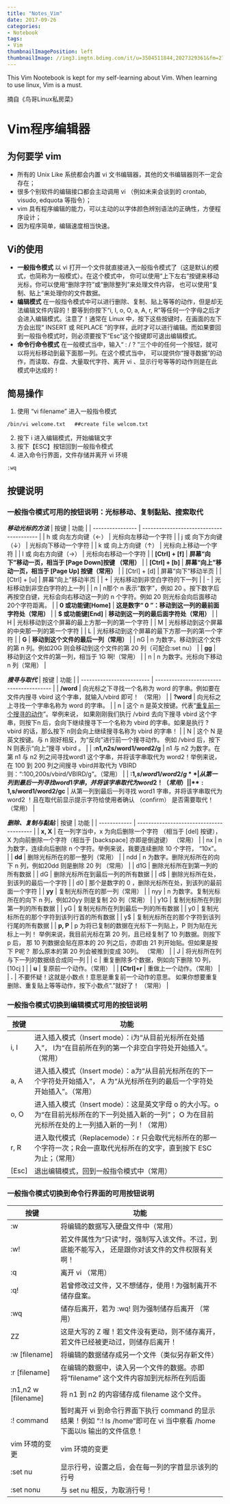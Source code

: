 ```yaml
---
title: "Notes_Vim"
date: 2017-09-26
categories:
- Notebook
tags:
- Vim
thumbnailImagePosition: left
thumbnailImage: //img3.imgtn.bdimg.com/it/u=3504511844,2027329361&fm=27&gp=0.jpg
---
```

This Vim Nootebook is kept for my self-learning about Vim. When learning to use linux, Vim is a must.
<!--more-->

摘自《鸟哥Linux私房菜》

# **Vim**程序编辑器
## 为何要学 vim
* 所有的 Unix Like 系统都会内置 vi 文书编辑器，其他的文书编辑器则不一定会存在；
* 很多个别软件的编辑接口都会主动调用 vi （例如未来会谈到的 crontab, visudo, edquota
  等指令）；
* vim 具有程序编辑的能力，可以主动的以字体颜色辨别语法的正确性，方便程序设计；
* 因为程序简单，编辑速度相当快速。

## Vi的使用
* **一般指令模式**
    以 vi 打开一个文件就直接进入一般指令模式了（这是默认的模式，也简称为一般模式）。在这个模式中， 你可以使用“上下左右”按键来移动光标，你可以使用“删除字符”或“删除整列”来处理文件内容， 也可以使用“复制、贴上”来处理你的文件数据。
* **编辑模式**
    在一般指令模式中可以进行删除、复制、贴上等等的动作，但是却无法编辑文件内容的！要等到你按下“i, I, o, O, a, A, r, R”等任何一个字母之后才会进入编辑模式。注意了！通常在  Linux 中，按下这些按键时，在画面的左下方会出现“ INSERT 或 REPLACE ”的字样，此时才可以进行编辑。而如果要回到一般指令模式时，则必须要按下“Esc”这个按键即可退出编辑模式。
* **命令行命令模式**
    在一般模式当中，输入“ : / ? ”三个中的任何一个按钮，就可以将光标移动到最下面那一列。在这个模式当中， 可以提供你“搜寻数据”的动作，而读取、存盘、大量取代字符、离开 vi 、显示行号等等的动作则是在此模式中达成的！

## 简易操作
1. 使用 “vi filename” 进入一般指令模式
```vim
/bin/vi welcome.txt   ##create file welcom.txt
```
2. 按下 i 进入编辑模式，开始编辑文字
3. 按下【ESC】按钮回到一般指令模式
4. 进入命令行界面，文件存储并离开 vi 环境
```vim
:wq
```

## 按键说明
### 一般指令模式可用的按钮说明：光标移动、复制黏贴、搜索取代
***移动光标的方法***
| 按键               | 功能                                       |
| ---------------- | ---------------------------------------- |
| h 或 向左方向键（←）     | 光标向左移动一个字符                               |
| j 或 向下方向键（↓）     | 光标向下移动一个字符                               |
| k 或 向上方向键（↑）     | 光标向上移动一个字符                               |
| l 或 向右方向键（→）     | 光标向右移动一个字符                               |
| **[Ctrl] + [f]** | **屏幕“向下”移动一页，相当于 [Page Down]按键 （常用）**    |
| **[Ctrl] + [b]** | **屏幕“向上”移动一页，相当于 [Page Up] 按键（常用）**      |
| [Ctrl] + [d]     | 屏幕“向下”移动半页                               |
| [Ctrl] + [u]     | 屏幕“向上”移动半页                               |
| +                | 光标移动到非空白字符的下一列                           |
| -                | 光标移动到非空白字符的上一列                           |
| n<space>         | n<space>那个 n 表示“数字”，例如 20 。按下数字后再按空白键，光标会向右移动这一列的 n 个字符。例如 20<space> 则光标会向后面移动 20个字符距离。 |
| **0 或功能键[Home]** | **这是数字“ 0 ”：移动到这一列的最前面字符处（常用）**          |
| **$ 或功能键[End]**  | **移动到这一列的最后面字符处（常用）**                    |
| H                | 光标移动到这个屏幕的最上方那一列的第一个字符                   |
| M                | 光标移动到这个屏幕的中央那一列的第一个字符                    |
| L                | 光标移动到这个屏幕的最下方那一列的第一个字符                   |
| **G**            | **移动到这个文件的最后一列（常用）**                     |
| nG               | n 为数字。移动到这个文件的第 n 列。例如20G 则会移动到这个文件的第 20 列（可配合:set nu） |
| **gg**           | 移动到这个文件的第一列，相当于 1G 啊!（常用）                |
| n<Enter>         | n 为数字。光标向下移动 n 列（常用）                     |

***搜寻与取代***
| 按键                        | 功能                                       |
| ------------------------- | ---------------------------------------- |
| **/word**                 | 向光标之下寻找一个名称为 word 的字串。例如要在文件内搜寻 vbird 这个字串，就输入/vbird 即可！ （常用） |
| **?word**                 | 向光标之上寻找一个字串名称为 word 的字串。                 |
| n                         | 这个 n 是英文按键。代表“<u>重复前一个搜寻的动作</u>”。举例来说， 如果刚刚我们执行 /vbird 去向下搜寻 vbird 这个字串，则按下n 后，会向下继续搜寻下一个名称为 vbird 的字串。如果是执行 ?vbird 的话，那么按下 n则会向上继续搜寻名称为 vbird 的字串！ |
| N                         | 这个 N 是英文按键。与 n 刚好相反，为“反向”进行前一个搜寻动作。 例如 /vbird 后，按下 N 则表示“向上”搜寻 vbird 。 |
| **:n1,n2s/word1/word2/g** | n1 与 n2 为数字。在第 n1 与 n2 列之间寻找word1 这个字串，并将该字串取代为 word2！举例来说，在 100 到 200 列之间搜寻 vbird并取代为 VBIRD则：“:100,200s/vbird/VBIRD/g”。（常用） |
| **:1,$s/word1/word2/g**   | 从第一列到最后一列寻找 word1 字串，并将该字串取代为 word2 ！（常用） |
| **:1,$s/word1/word2/gc**  | 从第一列到最后一列寻找 word1 字串，并将该字串取代为 word2 ！且在取代前显示提示字符给使用者确认 （confirm） 是否需要取代！（常用） |

***删除、复制与黏贴***
| 按键           | 功能                                       |
| ------------ | ---------------------------------------- |
| **x, X**     | 在一列字当中，x 为向后删除一个字符 （相当于 [del] 按键）， X 为向前删除一个字符（相当于 [backspace] 亦即是倒退键） （常用） |
| nx           | n 为数字，连续向后删除 n 个字符。举例来说，我要连续删除 10 个字符， “10x”。 |
| **dd**       | 删除光标所在的那一整列（常用）                          |
| ndd          | n 为数字。删除光标所在的向下 n 列，例如20dd 则是删除 20 列 （常用） |
| d1G          | 删除光标所在到第一列的所有数据                          |
| dG           | 删除光标所在到最后一列的所有数据                         |
| d$           | 删除光标所在处，到该列的最后一个字符                       |
| d0           | 那个是数字的 0 ，删除光标所在处，到该列的最前面一个字符            |
| **yy**       | 复制光标所在的那一列（常用）                           |
| nyy          | n 为数字。复制光标所在的向下 n 列，例如20yy 则是复制 20 列（常用） |
| y1G          | 复制光标所在列到第一列的所有数据                         |
| yG           | 复制光标所在列到最后一列的所有数据                        |
| y0           | 复制光标所在的那个字符到该列行首的所有数据                    |
| y$           | 复制光标所在的那个字符到该列行尾的所有数据                    |
| **p, P**     | p 为将已复制的数据在光标下一列贴上，P 则为贴在光标上一列！ 举例来说，我目前光标在第 20 列，且已经复制了 10 列数据。则按下 p 后， 那 10 列数据会贴在原本的 20 列之后，亦即由 21 列开始贴。但如果是按下 P呢？ 那么原本的第 20 列会被推到变成 30列。 （常用） |
| J            | 将光标所在列与下一列的数据结合成同一列                      |
| c            | 重复删除多个数据，例如向下删除 10 列，[10cj ]             |
| **u**        | 复原前一个动作。（常用）                             |
| **[Ctrl]+r** | 重做上一个动作。（常用）                             |
| **.**        | 不要怀疑！这就是小数点！意思是重复前一个动作的意思。 如果你想要重复删除、重复贴上等等动作，按下小数点“.”就好了！ （常用） |

### 一般指令模式切换到编辑模式可用的按钮说明
| 按键           | 功能                                       |
| ------------ | ---------------------------------------- |
| i, I | 进入插入模式（Insert mode）：i为“从目前光标所在处插入”， I为“在目前所在列的第一个非空白字符处开始插入”。 （常用）|
| a, A | 进入插入模式（Insert mode）：a为“从目前光标所在的下一个字符处开始插入”， A 为“从光标所在列的最后一个字符处开始插入”。（常用）|
| o, O | 进入插入模式（Insert mode）：这是英文字母 o 的大小写。o为“在目前光标所在的下一列处插入新的一列”； O 为在目前光标所在处的上一列插入新的一列！（常用）|
| r, R | 进入取代模式（Replacemode）：r 只会取代光标所在的那一个字符一次；R会一直取代光标所在的文字，直到按下 ESC 为止；（常用）|
| [Esc] | 退出编辑模式，回到一般指令模式中（常用）|

### 一般指令模式切换到命令行界面的可用按钮说明
| 按键           | 功能                                       |
| ------------ | ---------------------------------------- |
| :w | 将编辑的数据写入硬盘文件中（常用）|
| :w! | 若文件属性为“只读”时，强制写入该文件。不过，到底能不能写入， 还是跟你对该文件的文件权限有关啊！|
| :q | 离开 vi （常用）|
| :q! | 若曾修改过文件，又不想储存，使用 ! 为强制离开不储存盘案。|
| :wq | 储存后离开，若为 :wq! 则为强制储存后离开 （常用） |
| ZZ | 这是大写的 Z 喔！若文件没有更动，则不储存离开，若文件已经被更动过，则储存后离开！|
| :w [filename] | 将编辑的数据储存成另一个文件（类似另存新文件）|
| :r [filename] | 在编辑的数据中，读入另一个文件的数据。亦即将“filename” 这个文件内容加到光标所在列后面|
| :n1,n2 w [filename]| 将 n1 到 n2 的内容储存成 filename 这个文件。|
| :! command | 暂时离开 vi 到命令行界面下执行 command 的显示结果！例如 “:! ls /home”即可在 vi 当中察看 /home 下面以ls 输出的文件信息！|
| vim 环境的变更| vim 环境的变更|
| :set nu | 显示行号，设置之后，会在每一列的字首显示该列的行号|
| :set nonu | 与 set nu 相反，为取消行号！|
